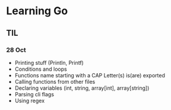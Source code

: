 # Learning Go

## TIL

### 28 Oct

- Printing stuff (Println, Printf)
- Conditions and loops
- Functions name starting with a CAP Letter(s) is(are) exported
- Calling functions from other files
- Declaring variables (int, string, array[int], array[string])
- Parsing cli flags
- Using regex
